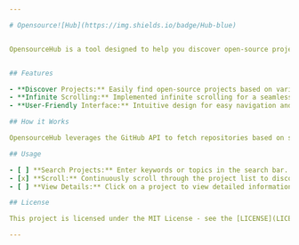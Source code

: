 ```yaml
---

# Opensource![Hub](https://img.shields.io/badge/Hub-blue)


OpensourceHub is a tool designed to help you discover open-source projects hosted on GitHub.


## Features

- **Discover Projects:** Easily find open-source projects based on various topics and keywords.
- **Infinite Scrolling:** Implemented infinite scrolling for a seamless browsing experience.
- **User-Friendly Interface:** Intuitive design for easy navigation and project exploration.

## How it Works

OpensourceHub leverages the GitHub API to fetch repositories based on specific queries. Users can scroll through a continuously loading list of projects, making it effortless to explore and find projects of interest.

## Usage

- [ ] **Search Projects:** Enter keywords or topics in the search bar.
- [x] **Scroll:** Continuously scroll through the project list to discover more projects.
- [ ] **View Details:** Click on a project to view detailed information and GitHub repository links.

## License

This project is licensed under the MIT License - see the [LICENSE](LICENSE) file for details.

---
```

